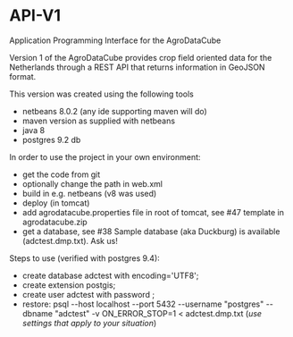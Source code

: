 # API-V1
Application Programming Interface for the AgroDataCube

Version 1 of the AgroDataCube provides crop field oriented data for the Netherlands through a REST API that returns information in GeoJSON format.

This version was created using the following tools
- netbeans 8.0.2 (any ide supporting maven will do)
- maven version as supplied with netbeans
- java 8
- postgres 9.2 db

In order to use the project in your own environment:
- get the code from git
- optionally change the path in web.xml
- build in e.g. netbeans (v8 was used)
- deploy (in tomcat)
- add agrodatacube.properties file in root of tomcat, see #47 template in agrodatacube.zip
- get a database, see #38 Sample database (aka Duckburg) is available (adctest.dmp.txt). Ask us!

Steps to use (verified with postgres 9.4):
- create database adctest with encoding='UTF8';
- create extension postgis;
- create user adctest with password <password>;
- restore: psql --host localhost --port 5432 --username "postgres" --dbname "adctest" -v ON_ERROR_STOP=1 < adctest.dmp.txt (_use settings that apply to your situation_)
